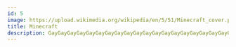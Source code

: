 ```yaml
---
id: 5
image: https://upload.wikimedia.org/wikipedia/en/5/51/Minecraft_cover.png
title: Minecraft
description: GayGayGayGayGayGayGayGayGayGayGayGayGayGayGayGayGayGayGayGayGayGayGayGayGayGayGayGayGayGayGayGayGay
---
```

